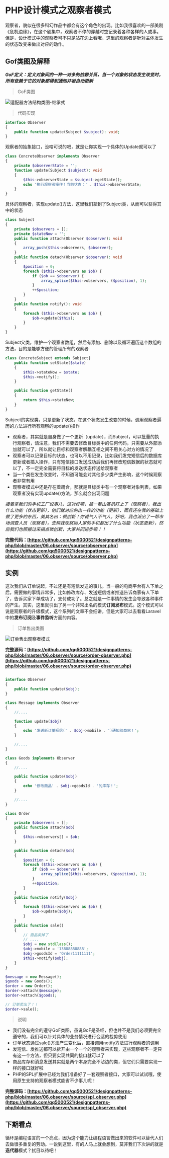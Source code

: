 # PHP设计模式之观察者模式

观察者，貌似在很多科幻作品中都会有这个角色的出现。比如我很喜欢的一部美剧《危机边缘》，在这个剧集中，观察者不停的穿越时空记录着各种各样的人或事。但是，设计模式中的观察者可不只是站在边上看哦，这里的观察者是针对主体发生的状态改变来做出对应的动作。

## Gof类图及解释

***GoF定义：定义对象间的一种一对多的依赖关系，当一个对象的状态发生改变时，所有依赖于它的对象都得到通知并被自动更新***

> GoF类图

![适配器方法结构类图-继承式](https://raw.githubusercontent.com/qq5000521/designpatterns-php/master/06.observer/img/observer.jpg)


> 代码实现

```php
interface Observer
{
    public function update(Subject $subject): void;
}
```

观察者的抽象接口，没啥可说的吧，就是让你实现一个具体的Update就可以了

```php
class ConcreteObserver implements Observer
{
    private $observerState = '';
    function update(Subject $subject): void
    {
        $this->observerState = $subject->getState();
        echo '执行观察者操作！当前状态：' . $this->observerState;
    }
}
```

具体的观察者，实现update()方法，这里我们拿到了Subject类，从而可以获得其中的状态

```php
class Subject
{
    private $observers = [];
    private $stateNow = '';
    public function attach(Observer $observer): void
    {
        array_push($this->observers, $observer);
    }
    public function detach(Observer $observer): void
    {
        $position = 0;
        foreach ($this->observers as $ob) {
            if ($ob == $observer) {
                array_splice($this->observers, ($position), 1);
            }
            ++$position;
        }
    }
    public function notify(): void
    {
        foreach ($this->observers as $ob) {
            $ob->update($this);
        }
    }
}
```

Subject父类，维护一个观察者数组，然后有添加、删除以及循环遍历这个数组的方法，目的是能够方便的管理所有的观察者

```php
class ConcreteSubject extends Subject{
    public function setState($state)
    {
        $this->stateNow = $state;
        $this->notify();
    }

    public function getState()
    {
        return $this->stateNow;
    }
}
```

Subject的实现类，只是更新了状态，在这个状态发生改变的时候，调用观察者遍历的方法进行所有观察的update()操作

- 观察者，其实就是自身做了一个更新（update），而Subject，可以批量的执行观察者，请注意，我们不需要去修改目标类中的任何代码，只需要从外部添加就可以了，所以就让目标和观察者解耦互相之间不用关心对方的情况了
- 观察者可以记录目标的状态，也可以不用记录，比如我们发完短信后的数据库更新或者插入操作，只有短信接口发送成功后我们再修改短信数据的状态就可以了，不一定完全需要将目标的发送状态传送给观察者
- 当一个类在发生改变时，不知道可能会对其他多少类产生影响，这个时候观察者非常有用
- 观察者模式中还是存在着耦合，那就是目标类中有一个观察者对象列表，如果观察者没有实现update()方法，那么就会出现问题

*接着拿我们的手机工厂说事儿，这次好嘛，被一帮山寨机盯上了（观察者），我出什么功能（状态更新），他们就对应的出一样的功能（更新），而且还在我的基础上做了更多的东西，美其名曰：微创新！你说气人不气人。好吧，我也派出了一帮市场调查人员（观察者），去帮我观察别人家的手机都出了什么功能（状态更新），然后我们也照搬过来搞点微创新，大家共同进步嘛！！*

**完整代码：[https://github.com/qq5000521/designpatterns-php/blob/master/06.observer/source/observer.php](https://github.com/qq5000521/designpatterns-php/blob/master/06.observer/source/observer.php)**

## 实例

这次我们从订单说起，不过还是有短信发送的事儿。当一般的电商平台有人下单之后，需要做的事情非常多，比如修改库存、发送短信或者推送告诉商家有人下单了，告诉买家下单成功了，支付成功了。总之就是一件事情的发生会导致各种事件的产生。其实，这里就引出了另一个非常出名的模式**订阅发布**模式。这个模式可以说是观察者的升级模式，这个系列的文章不会细讲，但是大家可以去看看Laravel中的**发布订阅**及**事件监听**方面的内容。

> 订单售出类图

![订单售出观察者模式](https://raw.githubusercontent.com/qq5000521/designpatterns-php/master/06.observer/img/order-observer.jpg)


**完整源码：[https://github.com/qq5000521/designpatterns-php/blob/master/06.observer/source/order-observer.php](https://github.com/qq5000521/designpatterns-php/blob/master/06.observer/source/order-observer.php)**

```php

interface Observer
{
    public function update($obj);
}

class Message implements Observer
{
    //....

    function update($obj)
    {
        echo '发送新订单短信(' . $obj->mobile . ')通知给商家！';
    }

    //....
}

class Goods implements Observer
{
    //....

    public function update($obj)
    {
        echo '修改商品' . $obj->goodsId . '的库存！';
    }

    //....
}

class Order
{
    private $observers = [];
    public function attach($ob)
    {
        $this->observers[] = $ob;
    }

    public function detach($ob)
    {
        $position = 0;
        foreach ($this->observers as $ob) {
            if ($ob == $observer) {
                array_splice($this->observers, ($position), 1);
            }
            ++$position;
        }
    }
    public function notify($obj)
    {
        foreach ($this->observers as $ob) {
            $ob->update($obj);
        }
    }
    public function sale()
    {
        // 商品卖掉了
        // ....
        $obj = new stdClass();
        $obj->mobile = '13888888888';
        $obj->goodsId = 'Order11111111';
        $this->notify($obj);
    }
}

$message = new Message();
$goods = new Goods();
$order = new Order();
$order->attach($message);
$order->attach($goods);

// 订单卖出了！！
$order->sale();

```

> 说明

- 我们没有完全的遵守GoF类图，虽说GoF是圣经，但也并不是我们必须要完全遵守的，我们可以针对具体的业务情况进行合适的裁剪使用
- 订单状态通过sale()方法产生变化后，直接调用notify方法进行观察者的调用
- 发短信、发推送都可以拆开由一个一个的观察者来实现，这些观察者不一定只有这一个方法，但只要实现共同的接口就可以了
- 商品库存和消息发送其实就是两个本身完全不沾边的类，但它们只需要实现一样的接口就好啦
- PHP的SPL扩展中已经为我们准备好了一套观察者接口，大家可以试试哦，使用原生支持的观察者模式能省不少事儿呢！

**完整源码：[https://github.com/qq5000521/designpatterns-php/blob/master/06.observer/source/spl_observer.php](https://github.com/qq5000521/designpatterns-php/blob/master/06.observer/source/spl_observer.php)**

## 下期看点

循环是编程语言的一个亮点，因为这个能力让编程语言做出来的软件可以替代人们去做很多重复的劳动。一说到这里，有的人马上就会想到，莫非我们下次讲的就是**迭代器**模式？拭目以待吧！
